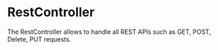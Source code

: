 # RestController

The RestController allows to handle all REST APIs such as GET, POST, Delete, PUT requests.
